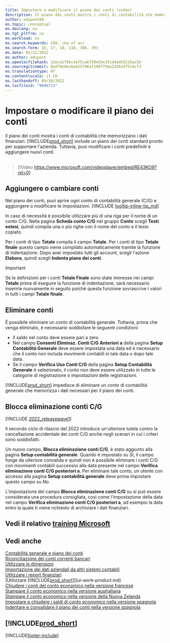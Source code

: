 ```yaml
---
title: Impostare o modificare il piano dei conti (video)
description: Il piano dei conti mostra i conti di contabilità che memorizzano i dati finanziari. Puoi modificare i conti predefiniti nel piano dei conti e aggiungere nuovi conti.
author: edupont04
ms.topic: conceptual
ms.devlang: na
ms.tgt_pltfrm: na
ms.workload: na
ms.search.keywords: COA, cha of acc
ms.search.form: 16, 17, 18, 118, 386, 391
ms.date: 01/21/2022
ms.author: edupont
ms.openlocfilehash: 15eca1f6bc4a75ca6758e5be351d4a459226ac5b
ms.sourcegitcommit: 8ad79e0ec6e625796af298f756a142624f514cf3
ms.translationtype: HT
ms.contentlocale: it-CH
ms.lasthandoff: 09/30/2022
ms.locfileid: "9606713"
---
```

# <a name="set-up-or-change-the-chart-of-accounts"></a>Impostare o modificare il piano dei conti

Il piano dei conti mostra i conti di contabilità che memorizzano i dati finanziari. [!INCLUDE[prod_short](includes/prod_short.md)] include un piano dei conti standard pronto per supportare l'azienda. Tuttavia, puoi modificare i conti predefiniti e aggiungere nuovi conti.
<br><br>  

> [!Video https://www.microsoft.com/videoplayer/embed/RE43KO9?rel=0]

## <a name="add-or-change-accounts"></a>Aggiungere o cambiare conti

Nel piano dei conti, puoi aprire ogni conto di contabilità generale (C/G) e aggiungere o modificare le impostazioni. [!INCLUDE [tooltip-inline-tip_md](includes/tooltip-inline-tip_md.md)] 

In caso di necessità è possibile utilizzare più di una riga per il nome di un conto C/G. Nella pagina **Scheda conto C/G** nel gruppo **Conto** scegli **Testi estesi**, quindi compila una o più righe con il nome del conto e il testo copiato.  

Per i conti di tipo **Totale** compila il campo **Totale**. Per i conti di tipo **Totale finale** questo campo viene compilato automaticamente tramite la funzione di indentazione. Dopo aver impostato tutti gli account, scegli l'azione **Elabora**, quindi scegli **Indenta piano dei conti**.  

> [!IMPORTANT]
> Se le definizioni per i conti **Totale Finale** sono state immesse nei campi **Totale** prima di eseguire la funzione di indentazione, sarà necessario inserirle nuovamente in seguito poiché questa funzione sovrascrive i valori in tutti i campi **Totale finale**.

## <a name="delete-accounts"></a>Eliminare conti

È possibile eliminare un conto di contabilità generale. Tuttavia, prima che venga eliminato, è necessario soddisfare le seguenti condizioni:  

* Il saldo nel conto deve essere pari a zero.  
* Nel campo **Consenti Eliminaz. Conti C/G Anteriori a** della pagina **Setup Contabilità Generale** deve essere impostata una data ed è necessario che il conto non includa movimenti contabili in tale data o dopo tale data.  
* Se il campo **Verifica Uso Conti C/G** della pagina **Setup Contabilità Generale** è selezionato, il conto non deve essere utilizzato in tutte le categorie di registrazione o impostazioni delle registrazioni.  

[!INCLUDE[prod_short](includes/prod_short.md)] impedisce di eliminare un conto di contabilità generale che memorizza i dati necessari per il piano dei conti.  

## <a name="block-deletion-of-gl-accounts"></a>Blocca eliminazione conti C/G

[!INCLUDE [2022_releasewave1](includes/2022_releasewave1.md)]

Il secondo ciclo di rilascio del 2022 introduce un'ulteriore tutela contro la cancellazione accidentale dei conti C/G anche negli scenari in cui i criteri sono soddisfatti.  

Un nuovo campo, **Blocca eliminazione conti C/G**, è stato aggiunto alla pagina **Setup contabilità generale**. Quando è impostato su *Sì*, il campo funge da ulteriore convalida e quindi non è possibile eliminare i conti C/G con movimenti contabili successivi alla data presente nel campo **Verifica eliminazione conti C/G posteriori a**. Per eliminare tale conto, un utente con accesso alla pagina **Setup contabilità generale** deve prima impostare questo campo su *No*.  

L'impostazione del campo **Blocca eliminazione conti C/G** su *sì* può essere considerata una procedura consigliata, così come l'impostazione della data nel campo **Verifica eliminazione conti C/G posteriori a**, ad esempio la data entro la quale ti viene richiesto di archiviare i dati finanziari.  

## <a name="see-related-microsoft-training"></a>Vedi il relativo [training Microsoft](/training/modules/chart-accounts-dynamics-365-business-central/index)

## <a name="see-also"></a>Vedi anche

[Contabilità generale e piano dei conti](finance-general-ledger.md)  
[Riconciliazione dei conti correnti bancari](bank-manage-bank-accounts.md)  
[Utilizzare le dimensioni](finance-dimensions.md)  
[Importazione dei dati aziendali da altri sistemi contabili](across-import-data-configuration-packages.md)  
[Utilizzare i report finanziari](bi-how-work-account-schedule.md)  
[Utilizzare [!INCLUDE[prod_short](includes/prod_short.md)]](ui-work-product.md)  
[Chiudere i conti del conto economico nella versione francese](LocalFunctionality/France/how-to-close-income-statement-accounts.md)  
[Stampare il conto economico nella versione australiana](LocalFunctionality/Australia/how-to-print-income-statements.md)  
[Stampare il conto economico nella versione della Nuova Zelanda](LocalFunctionality/NewZealand/how-to-print-income-statements.md)  
[Impostare e chiudere i saldi di conto economico nella versione spagnola](LocalFunctionality/Spain/how-to-set-up-and-close-income-statement-balances.md)  
[Indentare e convalidare il piano dei conti nella versione spagnola](LocalFunctionality/Spain/how-to-indent-and-validate-chart-of-accounts.md)  

## [!INCLUDE[prod_short](includes/free_trial_md.md)]

[!INCLUDE[footer-include](includes/footer-banner.md)]
